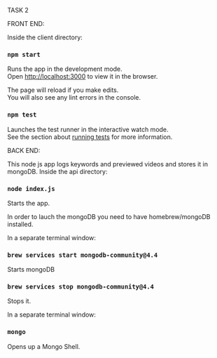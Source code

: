 TASK 2

FRONT END:

Inside the client directory:

### `npm start`

Runs the app in the development mode.\
Open [http://localhost:3000](http://localhost:3000) to view it in the browser.

The page will reload if you make edits.\
You will also see any lint errors in the console.

### `npm test`

Launches the test runner in the interactive watch mode.\
See the section about [running tests](https://facebook.github.io/create-react-app/docs/running-tests) for more information.


BACK END:

This node js app logs keywords and previewed videos and stores it in mongoDB.
Inside the api directory:

### `node index.js`
Starts the app. 


In order to lauch the mongoDB you need to have homebrew/mongoDB installed.

In a separate terminal window:
### `brew services start mongodb-community@4.4`
Starts mongoDB


### `brew services stop mongodb-community@4.4`
Stops it.


In a separate terminal window:
### `mongo`
Opens up a Mongo Shell.
